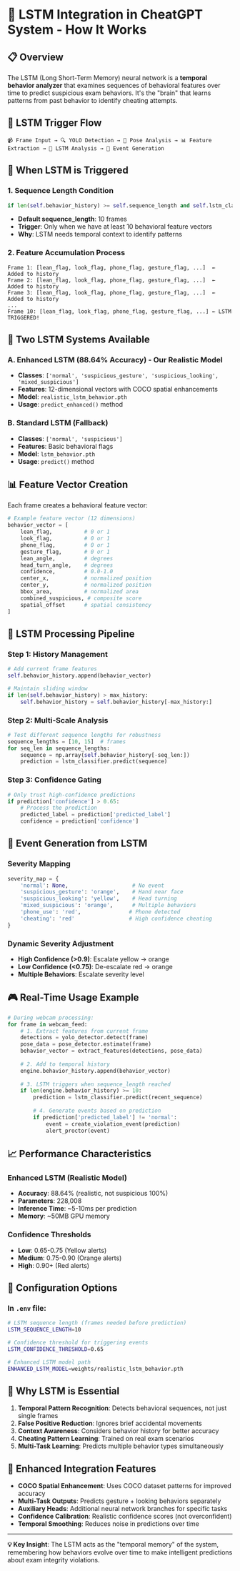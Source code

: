 # 🧠 LSTM Integration in CheatGPT System - How It Works

## 📋 Overview

The LSTM (Long Short-Term Memory) neural network is a **temporal behavior analyzer** that examines sequences of behavioral features over time to predict suspicious exam behaviors. It's the "brain" that learns patterns from past behavior to identify cheating attempts.

## 🔄 LSTM Trigger Flow

```
📹 Frame Input → 🔍 YOLO Detection → 🧍 Pose Analysis → 📊 Feature Extraction → 🧠 LSTM Analysis → 🚨 Event Generation
```

## 🎯 When LSTM is Triggered

### **1. Sequence Length Condition**
```python
if len(self.behavior_history) >= self.sequence_length and self.lstm_classifier.is_loaded:
```
- **Default sequence_length**: 10 frames
- **Trigger**: Only when we have at least 10 behavioral feature vectors
- **Why**: LSTM needs temporal context to identify patterns

### **2. Feature Accumulation Process**
```
Frame 1: [lean_flag, look_flag, phone_flag, gesture_flag, ...]  ← Added to history
Frame 2: [lean_flag, look_flag, phone_flag, gesture_flag, ...]  ← Added to history
Frame 3: [lean_flag, look_flag, phone_flag, gesture_flag, ...]  ← Added to history
...
Frame 10: [lean_flag, look_flag, phone_flag, gesture_flag, ...] ← LSTM TRIGGERED!
```

## 🧠 Two LSTM Systems Available

### **A. Enhanced LSTM (88.64% Accuracy) - Our Realistic Model**
- **Classes**: `['normal', 'suspicious_gesture', 'suspicious_looking', 'mixed_suspicious']`
- **Features**: 12-dimensional vectors with COCO spatial enhancements
- **Model**: `realistic_lstm_behavior.pth`
- **Usage**: `predict_enhanced()` method

### **B. Standard LSTM (Fallback)**
- **Classes**: `['normal', 'suspicious']`
- **Features**: Basic behavioral flags
- **Model**: `lstm_behavior.pth`
- **Usage**: `predict()` method

## 📊 Feature Vector Creation

Each frame creates a behavioral feature vector:

```python
# Example feature vector (12 dimensions)
behavior_vector = [
    lean_flag,          # 0 or 1
    look_flag,          # 0 or 1  
    phone_flag,         # 0 or 1
    gesture_flag,       # 0 or 1
    lean_angle,         # degrees
    head_turn_angle,    # degrees
    confidence,         # 0.0-1.0
    center_x,           # normalized position
    center_y,           # normalized position
    bbox_area,          # normalized area
    combined_suspicious, # composite score
    spatial_offset      # spatial consistency
]
```

## 🔄 LSTM Processing Pipeline

### **Step 1: History Management**
```python
# Add current frame features
self.behavior_history.append(behavior_vector)

# Maintain sliding window
if len(self.behavior_history) > max_history:
    self.behavior_history = self.behavior_history[-max_history:]
```

### **Step 2: Multi-Scale Analysis**
```python
# Test different sequence lengths for robustness
sequence_lengths = [10, 15]  # frames
for seq_len in sequence_lengths:
    sequence = np.array(self.behavior_history[-seq_len:])
    prediction = lstm_classifier.predict(sequence)
```

### **Step 3: Confidence Gating**
```python
# Only trust high-confidence predictions
if prediction['confidence'] > 0.65:
    # Process the prediction
    predicted_label = prediction['predicted_label']
    confidence = prediction['confidence']
```

## 🚨 Event Generation from LSTM

### **Severity Mapping**
```python
severity_map = {
    'normal': None,                    # No event
    'suspicious_gesture': 'orange',    # Hand near face
    'suspicious_looking': 'yellow',    # Head turning
    'mixed_suspicious': 'orange',      # Multiple behaviors
    'phone_use': 'red',               # Phone detected
    'cheating': 'red'                 # High confidence cheating
}
```

### **Dynamic Severity Adjustment**
- **High Confidence (>0.9)**: Escalate yellow → orange
- **Low Confidence (<0.75)**: De-escalate red → orange
- **Multiple Behaviors**: Escalate severity level

## 🎮 Real-Time Usage Example

```python
# During webcam processing:
for frame in webcam_feed:
    # 1. Extract features from current frame
    detections = yolo_detector.detect(frame)
    pose_data = pose_detector.estimate(frame)
    behavior_vector = extract_features(detections, pose_data)
    
    # 2. Add to temporal history
    engine.behavior_history.append(behavior_vector)
    
    # 3. LSTM triggers when sequence_length reached
    if len(engine.behavior_history) >= 10:
        prediction = lstm_classifier.predict(recent_sequence)
        
        # 4. Generate events based on prediction
        if prediction['predicted_label'] != 'normal':
            event = create_violation_event(prediction)
            alert_proctor(event)
```

## 📈 Performance Characteristics

### **Enhanced LSTM (Realistic Model)**
- **Accuracy**: 88.64% (realistic, not suspicious 100%)
- **Parameters**: 228,008
- **Inference Time**: ~5-10ms per prediction
- **Memory**: ~50MB GPU memory

### **Confidence Thresholds**
- **Low**: 0.65-0.75 (Yellow alerts)
- **Medium**: 0.75-0.90 (Orange alerts) 
- **High**: 0.90+ (Red alerts)

## 🔧 Configuration Options

### **In `.env` file:**
```bash
# LSTM sequence length (frames needed before prediction)
LSTM_SEQUENCE_LENGTH=10

# Confidence threshold for triggering events
LSTM_CONFIDENCE_THRESHOLD=0.65

# Enhanced LSTM model path
ENHANCED_LSTM_MODEL=weights/realistic_lstm_behavior.pth
```

## 🎯 Why LSTM is Essential

1. **Temporal Pattern Recognition**: Detects behavioral sequences, not just single frames
2. **False Positive Reduction**: Ignores brief accidental movements
3. **Context Awareness**: Considers behavior history for better accuracy
4. **Cheating Pattern Learning**: Trained on real exam scenarios
5. **Multi-Task Learning**: Predicts multiple behavior types simultaneously

## 🚀 Enhanced Integration Features

- **COCO Spatial Enhancement**: Uses COCO dataset patterns for improved accuracy
- **Multi-Task Outputs**: Predicts gesture + looking behaviors separately
- **Auxiliary Heads**: Additional neural network branches for specific tasks
- **Confidence Calibration**: Realistic confidence scores (not overconfident)
- **Temporal Smoothing**: Reduces noise in predictions over time

---

**💡 Key Insight**: The LSTM acts as the "temporal memory" of the system, remembering how behaviors evolve over time to make intelligent predictions about exam integrity violations.
